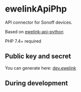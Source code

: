 # ewelinkApiPhp

API connector for Sonoff devices.

Based on [ewelink-api-python](https://github.com/AceExpert/ewelink-api-python/tree/master)

PHP 7.4+ required

## Public key and secret

You can generate here: [dev.ewelink](https://dev.ewelink.cc/)

## During development
